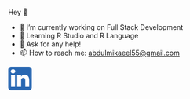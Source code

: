 Hey 👋

- 🔭 I’m currently working on Full Stack Development
- 👯 Learning R Studio and R Language
- 💬 Ask for any help!
- 📫 How to reach me: abdulmikaeel55@gmail.com


<a target="_blank" href="https://www.linkedin.com/in/abdul-sahib-05159521b/">
 <img src="5296501_linkedin_network_linkedin logo_icon.png">
</a>

